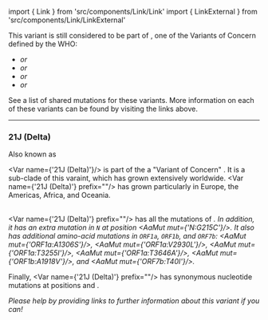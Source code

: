 import { Link } from 'src/components/Link/Link'
import { LinkExternal } from 'src/components/Link/LinkExternal'

This variant is still considered to be part of <Who name="Delta" />, one of the Variants of Concern defined by the WHO:
- <Var name="20I (Alpha, V1)" prefix=""/> or <Lin name="B.1.1.7" />
- <Var name="20H (Beta, V2)" prefix=""/> or <Lin name="B.1.351" />
- <Var name="20J (Gamma, V3)" prefix=""/> or <Lin name="P.1" />
- <Var name="21A (Delta)" prefix=""/> or <Lin name="B.1.617.2" />

See a <Link href="/shared-mutations">list of shared mutations</Link> for these variants. More information on each of these variants can be found by visiting the links above.

---

### 21J (Delta)
Also known as <Who name="Delta" />

<Var name={'21J (Delta)'}/> is part of the a "Variant of Concern" <Who name="Delta" />. It is a sub-clade of this varaint, which has grown extensively worldwide. <Var name={'21J (Delta)'} prefix=""/> has grown particularly in Europe, the Americas, Africa, and Oceania.
<br /><br />

<Var name={'21J (Delta)'} prefix=""/> has all the mutations of <Var name="21A (Delta)" prefix=""/>. In addition, it has an extra mutation in <code>N</code> at position <AaMut mut={'N:G215C'}/>. It also has additional amino-acid mutations in <code>ORF1a</code>, <code>ORF1b</code>, and <code>ORF7b</code>: <AaMut mut={'ORF1a:A1306S'}/>, <AaMut mut={'ORF1a:V2930L'}/>, <AaMut mut={'ORF1a:T3255I'}/>, <AaMut mut={'ORF1a:T3646A'}/>, <AaMut mut={'ORF1b:A1918V'}/>, and <AaMut mut={'ORF7b:T40I'}/>. 

Finally, <Var name={'21J (Delta)'} prefix=""/> has synonymous nucleotide mutations at positions <NucMut mut="C8986T" /> and <NucMut mut="A11332G" />.


_Please help by providing links to further information about this variant if you can!_


